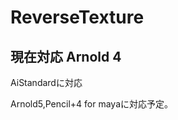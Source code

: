 ###

ReverseTexture
============
現在対応 Arnold 4
------------
AiStandardに対応

Arnold5,Pencil+4 for mayaに対応予定。
